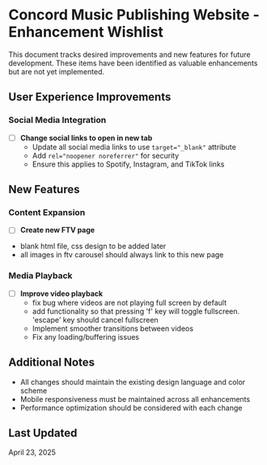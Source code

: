 # Concord Music Publishing Website - Enhancement Wishlist

This document tracks desired improvements and new features for future development. These items have been identified as valuable enhancements but are not yet implemented.

## User Experience Improvements

### Social Media Integration
- [ ] **Change social links to open in new tab**
  - Update all social media links to use `target="_blank"` attribute
  - Add `rel="noopener noreferrer"` for security
  - Ensure this applies to Spotify, Instagram, and TikTok links

## New Features

### Content Expansion
- [ ] **Create new FTV page**
 - blank html file, css design to be added later
 - all images in ftv carousel should always link to this new page

### Media Playback
- [ ] **Improve video playback**
  - fix bug where videos are not playing full screen by default
  - add functionality so that pressing 'f' key will toggle fullscreen. 'escape' key should cancel fullscreen
  - Implement smoother transitions between videos
  - Fix any loading/buffering issues




## Additional Notes

- All changes should maintain the existing design language and color scheme
- Mobile responsiveness must be maintained across all enhancements
- Performance optimization should be considered with each change

## Last Updated

April 23, 2025